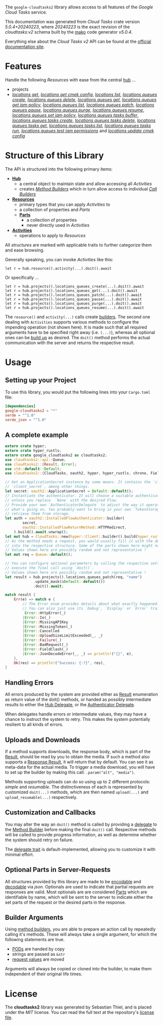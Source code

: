 <!---
DO NOT EDIT !
This file was generated automatically from 'src/generator/templates/api/README.md.mako'
DO NOT EDIT !
-->
The `google-cloudtasks2` library allows access to all features of the *Google Cloud Tasks* service.

This documentation was generated from *Cloud Tasks* crate version *5.0.4+20240223*, where *20240223* is the exact revision of the *cloudtasks:v2* schema built by the [mako](http://www.makotemplates.org/) code generator *v5.0.4*.

Everything else about the *Cloud Tasks* *v2* API can be found at the
[official documentation site](https://cloud.google.com/tasks/).
# Features

Handle the following *Resources* with ease from the central [hub](https://docs.rs/google-cloudtasks2/5.0.4+20240223/google_cloudtasks2/CloudTasks) ... 

* projects
 * [*locations get*](https://docs.rs/google-cloudtasks2/5.0.4+20240223/google_cloudtasks2/api::ProjectLocationGetCall), [*locations get cmek config*](https://docs.rs/google-cloudtasks2/5.0.4+20240223/google_cloudtasks2/api::ProjectLocationGetCmekConfigCall), [*locations list*](https://docs.rs/google-cloudtasks2/5.0.4+20240223/google_cloudtasks2/api::ProjectLocationListCall), [*locations queues create*](https://docs.rs/google-cloudtasks2/5.0.4+20240223/google_cloudtasks2/api::ProjectLocationQueueCreateCall), [*locations queues delete*](https://docs.rs/google-cloudtasks2/5.0.4+20240223/google_cloudtasks2/api::ProjectLocationQueueDeleteCall), [*locations queues get*](https://docs.rs/google-cloudtasks2/5.0.4+20240223/google_cloudtasks2/api::ProjectLocationQueueGetCall), [*locations queues get iam policy*](https://docs.rs/google-cloudtasks2/5.0.4+20240223/google_cloudtasks2/api::ProjectLocationQueueGetIamPolicyCall), [*locations queues list*](https://docs.rs/google-cloudtasks2/5.0.4+20240223/google_cloudtasks2/api::ProjectLocationQueueListCall), [*locations queues patch*](https://docs.rs/google-cloudtasks2/5.0.4+20240223/google_cloudtasks2/api::ProjectLocationQueuePatchCall), [*locations queues pause*](https://docs.rs/google-cloudtasks2/5.0.4+20240223/google_cloudtasks2/api::ProjectLocationQueuePauseCall), [*locations queues purge*](https://docs.rs/google-cloudtasks2/5.0.4+20240223/google_cloudtasks2/api::ProjectLocationQueuePurgeCall), [*locations queues resume*](https://docs.rs/google-cloudtasks2/5.0.4+20240223/google_cloudtasks2/api::ProjectLocationQueueResumeCall), [*locations queues set iam policy*](https://docs.rs/google-cloudtasks2/5.0.4+20240223/google_cloudtasks2/api::ProjectLocationQueueSetIamPolicyCall), [*locations queues tasks buffer*](https://docs.rs/google-cloudtasks2/5.0.4+20240223/google_cloudtasks2/api::ProjectLocationQueueTaskBufferCall), [*locations queues tasks create*](https://docs.rs/google-cloudtasks2/5.0.4+20240223/google_cloudtasks2/api::ProjectLocationQueueTaskCreateCall), [*locations queues tasks delete*](https://docs.rs/google-cloudtasks2/5.0.4+20240223/google_cloudtasks2/api::ProjectLocationQueueTaskDeleteCall), [*locations queues tasks get*](https://docs.rs/google-cloudtasks2/5.0.4+20240223/google_cloudtasks2/api::ProjectLocationQueueTaskGetCall), [*locations queues tasks list*](https://docs.rs/google-cloudtasks2/5.0.4+20240223/google_cloudtasks2/api::ProjectLocationQueueTaskListCall), [*locations queues tasks run*](https://docs.rs/google-cloudtasks2/5.0.4+20240223/google_cloudtasks2/api::ProjectLocationQueueTaskRunCall), [*locations queues test iam permissions*](https://docs.rs/google-cloudtasks2/5.0.4+20240223/google_cloudtasks2/api::ProjectLocationQueueTestIamPermissionCall) and [*locations update cmek config*](https://docs.rs/google-cloudtasks2/5.0.4+20240223/google_cloudtasks2/api::ProjectLocationUpdateCmekConfigCall)




# Structure of this Library

The API is structured into the following primary items:

* **[Hub](https://docs.rs/google-cloudtasks2/5.0.4+20240223/google_cloudtasks2/CloudTasks)**
    * a central object to maintain state and allow accessing all *Activities*
    * creates [*Method Builders*](https://docs.rs/google-cloudtasks2/5.0.4+20240223/google_cloudtasks2/client::MethodsBuilder) which in turn
      allow access to individual [*Call Builders*](https://docs.rs/google-cloudtasks2/5.0.4+20240223/google_cloudtasks2/client::CallBuilder)
* **[Resources](https://docs.rs/google-cloudtasks2/5.0.4+20240223/google_cloudtasks2/client::Resource)**
    * primary types that you can apply *Activities* to
    * a collection of properties and *Parts*
    * **[Parts](https://docs.rs/google-cloudtasks2/5.0.4+20240223/google_cloudtasks2/client::Part)**
        * a collection of properties
        * never directly used in *Activities*
* **[Activities](https://docs.rs/google-cloudtasks2/5.0.4+20240223/google_cloudtasks2/client::CallBuilder)**
    * operations to apply to *Resources*

All *structures* are marked with applicable traits to further categorize them and ease browsing.

Generally speaking, you can invoke *Activities* like this:

```Rust,ignore
let r = hub.resource().activity(...).doit().await
```

Or specifically ...

```ignore
let r = hub.projects().locations_queues_create(...).doit().await
let r = hub.projects().locations_queues_get(...).doit().await
let r = hub.projects().locations_queues_patch(...).doit().await
let r = hub.projects().locations_queues_pause(...).doit().await
let r = hub.projects().locations_queues_purge(...).doit().await
let r = hub.projects().locations_queues_resume(...).doit().await
```

The `resource()` and `activity(...)` calls create [builders][builder-pattern]. The second one dealing with `Activities` 
supports various methods to configure the impending operation (not shown here). It is made such that all required arguments have to be 
specified right away (i.e. `(...)`), whereas all optional ones can be [build up][builder-pattern] as desired.
The `doit()` method performs the actual communication with the server and returns the respective result.

# Usage

## Setting up your Project

To use this library, you would put the following lines into your `Cargo.toml` file:

```toml
[dependencies]
google-cloudtasks2 = "*"
serde = "^1.0"
serde_json = "^1.0"
```

## A complete example

```Rust
extern crate hyper;
extern crate hyper_rustls;
extern crate google_cloudtasks2 as cloudtasks2;
use cloudtasks2::api::Queue;
use cloudtasks2::{Result, Error};
use std::default::Default;
use cloudtasks2::{CloudTasks, oauth2, hyper, hyper_rustls, chrono, FieldMask};

// Get an ApplicationSecret instance by some means. It contains the `client_id` and 
// `client_secret`, among other things.
let secret: oauth2::ApplicationSecret = Default::default();
// Instantiate the authenticator. It will choose a suitable authentication flow for you, 
// unless you replace  `None` with the desired Flow.
// Provide your own `AuthenticatorDelegate` to adjust the way it operates and get feedback about 
// what's going on. You probably want to bring in your own `TokenStorage` to persist tokens and
// retrieve them from storage.
let auth = oauth2::InstalledFlowAuthenticator::builder(
        secret,
        oauth2::InstalledFlowReturnMethod::HTTPRedirect,
    ).build().await.unwrap();
let mut hub = CloudTasks::new(hyper::Client::builder().build(hyper_rustls::HttpsConnectorBuilder::new().with_native_roots().https_or_http().enable_http1().build()), auth);
// As the method needs a request, you would usually fill it with the desired information
// into the respective structure. Some of the parts shown here might not be applicable !
// Values shown here are possibly random and not representative !
let mut req = Queue::default();

// You can configure optional parameters by calling the respective setters at will, and
// execute the final call using `doit()`.
// Values shown here are possibly random and not representative !
let result = hub.projects().locations_queues_patch(req, "name")
             .update_mask(&Default::default())
             .doit().await;

match result {
    Err(e) => match e {
        // The Error enum provides details about what exactly happened.
        // You can also just use its `Debug`, `Display` or `Error` traits
         Error::HttpError(_)
        |Error::Io(_)
        |Error::MissingAPIKey
        |Error::MissingToken(_)
        |Error::Cancelled
        |Error::UploadSizeLimitExceeded(_, _)
        |Error::Failure(_)
        |Error::BadRequest(_)
        |Error::FieldClash(_)
        |Error::JsonDecodeError(_, _) => println!("{}", e),
    },
    Ok(res) => println!("Success: {:?}", res),
}

```
## Handling Errors

All errors produced by the system are provided either as [Result](https://docs.rs/google-cloudtasks2/5.0.4+20240223/google_cloudtasks2/client::Result) enumeration as return value of
the doit() methods, or handed as possibly intermediate results to either the 
[Hub Delegate](https://docs.rs/google-cloudtasks2/5.0.4+20240223/google_cloudtasks2/client::Delegate), or the [Authenticator Delegate](https://docs.rs/yup-oauth2/*/yup_oauth2/trait.AuthenticatorDelegate.html).

When delegates handle errors or intermediate values, they may have a chance to instruct the system to retry. This 
makes the system potentially resilient to all kinds of errors.

## Uploads and Downloads
If a method supports downloads, the response body, which is part of the [Result](https://docs.rs/google-cloudtasks2/5.0.4+20240223/google_cloudtasks2/client::Result), should be
read by you to obtain the media.
If such a method also supports a [Response Result](https://docs.rs/google-cloudtasks2/5.0.4+20240223/google_cloudtasks2/client::ResponseResult), it will return that by default.
You can see it as meta-data for the actual media. To trigger a media download, you will have to set up the builder by making
this call: `.param("alt", "media")`.

Methods supporting uploads can do so using up to 2 different protocols: 
*simple* and *resumable*. The distinctiveness of each is represented by customized 
`doit(...)` methods, which are then named `upload(...)` and `upload_resumable(...)` respectively.

## Customization and Callbacks

You may alter the way an `doit()` method is called by providing a [delegate](https://docs.rs/google-cloudtasks2/5.0.4+20240223/google_cloudtasks2/client::Delegate) to the 
[Method Builder](https://docs.rs/google-cloudtasks2/5.0.4+20240223/google_cloudtasks2/client::CallBuilder) before making the final `doit()` call. 
Respective methods will be called to provide progress information, as well as determine whether the system should 
retry on failure.

The [delegate trait](https://docs.rs/google-cloudtasks2/5.0.4+20240223/google_cloudtasks2/client::Delegate) is default-implemented, allowing you to customize it with minimal effort.

## Optional Parts in Server-Requests

All structures provided by this library are made to be [encodable](https://docs.rs/google-cloudtasks2/5.0.4+20240223/google_cloudtasks2/client::RequestValue) and 
[decodable](https://docs.rs/google-cloudtasks2/5.0.4+20240223/google_cloudtasks2/client::ResponseResult) via *json*. Optionals are used to indicate that partial requests are responses 
are valid.
Most optionals are are considered [Parts](https://docs.rs/google-cloudtasks2/5.0.4+20240223/google_cloudtasks2/client::Part) which are identifiable by name, which will be sent to 
the server to indicate either the set parts of the request or the desired parts in the response.

## Builder Arguments

Using [method builders](https://docs.rs/google-cloudtasks2/5.0.4+20240223/google_cloudtasks2/client::CallBuilder), you are able to prepare an action call by repeatedly calling it's methods.
These will always take a single argument, for which the following statements are true.

* [PODs][wiki-pod] are handed by copy
* strings are passed as `&str`
* [request values](https://docs.rs/google-cloudtasks2/5.0.4+20240223/google_cloudtasks2/client::RequestValue) are moved

Arguments will always be copied or cloned into the builder, to make them independent of their original life times.

[wiki-pod]: http://en.wikipedia.org/wiki/Plain_old_data_structure
[builder-pattern]: http://en.wikipedia.org/wiki/Builder_pattern
[google-go-api]: https://github.com/google/google-api-go-client

# License
The **cloudtasks2** library was generated by Sebastian Thiel, and is placed 
under the *MIT* license.
You can read the full text at the repository's [license file][repo-license].

[repo-license]: https://github.com/Byron/google-apis-rsblob/main/LICENSE.md

